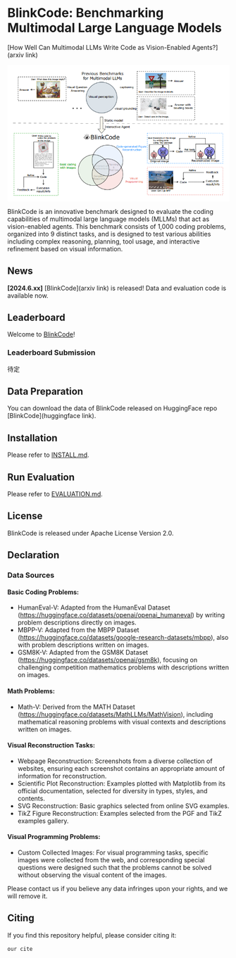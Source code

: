 # BlinkCode: Benchmarking Multimodal Large Language Models

[How Well Can Multimodal LLMs Write Code as Vision-Enabled Agents?](arxiv link)
 
 <img src="figs/BlinkCode.png" width = "600"  alt="图片名称" align=center />
 
BlinkCode is an innovative benchmark designed to evaluate the coding capabilities of multimodal large language models (MLLMs) that act as vision-enabled agents. This benchmark consists of 1,000 coding problems, organized into 9 distinct tasks, and is designed to test various abilities including complex reasoning, planning, tool usage, and interactive refinement based on visual information.

## News
**[2024.6.xx]** [BlinkCode](arxiv link) is released! Data and evaluation code is available now.

## Leaderboard
Welcome to [BlinkCode](https://huggingface.co/spaces/AILab-CVC/SEED-Bench_Leaderboard)!

### Leaderboard Submission
待定
## Data Preparation

You can download the data of BlinkCode released on HuggingFace repo [BlinkCode](huggingface link).

## Installation

Please refer to [INSTALL.md](INSTALL.md).

## Run Evaluation

Please refer to [EVALUATION.md](EVALUATION.md).

## License
BlinkCode is released under Apache License Version 2.0.

## Declaration
### Data Sources 
#### Basic Coding Problems:
- HumanEval-V: Adapted from the HumanEval Dataset (https://huggingface.co/datasets/openai/openai_humaneval) by writing problem descriptions directly on images.
- MBPP-V: Adapted from the MBPP Dataset (https://huggingface.co/datasets/google-research-datasets/mbpp), also with problem descriptions written on images.
- GSM8K-V: Adapted from the GSM8K Dataset (https://huggingface.co/datasets/openai/gsm8k), focusing on challenging competition mathematics problems with descriptions written on images.  

#### Math Problems:

- Math-V: Derived from the MATH Dataset (https://huggingface.co/datasets/MathLLMs/MathVision), including mathematical reasoning problems with visual contexts and descriptions written on images.

#### Visual Reconstruction Tasks:

- Webpage Reconstruction: Screenshots from a diverse collection of websites, ensuring each screenshot contains an appropriate amount of information for reconstruction.
- Scientific Plot Reconstruction: Examples plotted with Matplotlib from its official documentation, selected for diversity in types, styles, and contents.
- SVG Reconstruction: Basic graphics selected from online SVG examples.
- TikZ Figure Reconstruction: Examples selected from the PGF and TikZ examples gallery.

#### Visual Programming Problems:

- Custom Collected Images: For visual programming tasks, specific images were collected from the web, and corresponding special questions were designed such that the problems cannot be solved without observing the visual content of the images.

Please contact us if you believe any data infringes upon your rights, and we will remove it.

## Citing
If you find this repository helpful, please consider citing it:
```
our cite
```
